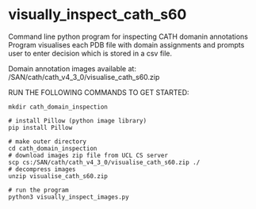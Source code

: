 # visually_inspect_cath_s60
Command line python program for inspecting CATH domanin annotations
Program visualises each PDB file with domain assignments and prompts user to enter decision
which is stored in a csv file.

Domain annotation images available at: /SAN/cath/cath_v4_3_0/visualise_cath_s60.zip

RUN THE FOLLOWING COMMANDS TO GET STARTED:
```
mkdir cath_domain_inspection

# install Pillow (python image library)
pip install Pillow

# make outer directory
cd cath_domain_inspection
# download images zip file from UCL CS server
scp cs:/SAN/cath/cath_v4_3_0/visualise_cath_s60.zip ./
# decompress images
unzip visualise_cath_s60.zip

# run the program
python3 visually_inspect_images.py
```
